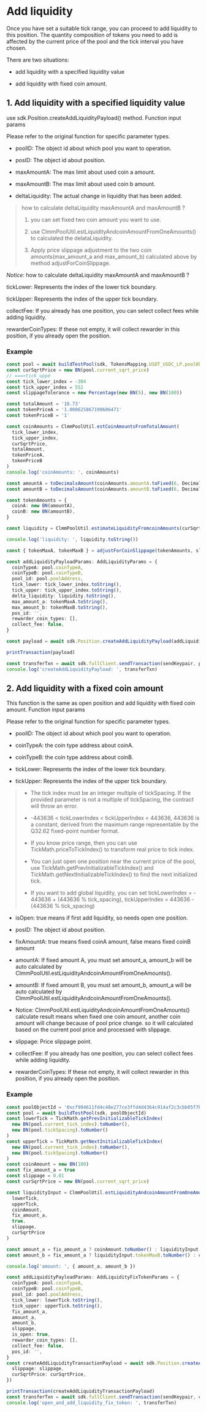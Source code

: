 # Add liquidity

Once you have set a suitable tick range, you can proceed to add liquidity to this position. The quantity composition of tokens you need to add is affected by the current price of the pool and the tick interval you have chosen.

There are two situations:

+ add liquidity with a specified liquidity value

+ add liquidity with fixed coin amount.

## 1. Add liquidity with a specified liquidity value

use sdk.Position.createAddLiquidityPayload() method.
Function input params

Please refer to the original function for specific parameter types.

+ poolID: The object id about which pool you want to operation.

+ posID: The object id about position.

+ maxAmountA: The max limit about used coin a amount.

+ maxAmountB: The max limit about used coin b amount.

+ deltaLiquidity: The actual change in liquidity that has been added.


> how to calculate deltaLiquidity maxAmountA and maxAmountB ?
>
> 1. you can set fixed two coin amount you want to use.
>
> 2. use ClmmPoolUtil.estLiquidityAndcoinAmountFromOneAmounts() to calculated the delataLiquidity.
>
> 3. Apply price slippage adjustment to the two coin amounts(max_amount_a and max_amount_b) calculated above by method adjustForCoinSlippage.

_Notice_: how to calculate deltaLiquidity maxAmountA and maxAmountB ?

tickLower: Represents the index of the lower tick boundary.

tickUpper: Represents the index of the upper tick boundary.

collectFee: If you already has one position, you can select collect fees while adding liquidity.

rewarderCoinTypes: If these not empty, it will collect rewarder in this position, if you already open the position.

### Example

```typescript
const pool = await buildTestPool(sdk, TokensMapping.USDT_USDC_LP.poolObjectIds[0])
const curSqrtPrice = new BN(pool.current_sqrt_price)
// ===>tick_uppe
const tick_lower_index = -304
const tick_upper_index = 552
const slippageTolerance = new Percentage(new BN(5), new BN(100))

const totalAmount = '18.73'
const tokenPriceA = '1.000625867190606471'
const tokenPriceB = '1'

const coinAmounts = ClmmPoolUtil.estCoinAmountsFromTotalAmount(
  tick_lower_index,
  tick_upper_index,
  curSqrtPrice,
  totalAmount,
  tokenPriceA,
  tokenPriceB
)
console.log('coinAmounts: ', coinAmounts)

const amountA = toDecimalsAmount(coinAmounts.amountA.toFixed(6, Decimal.ROUND_UP).toString(), 6)
const amountB = toDecimalsAmount(coinAmounts.amountB.toFixed(6, Decimal.ROUND_UP).toString(), 6)

const tokenAmounts = {
  coinA: new BN(amountA),
  coinB: new BN(amountB),
}

const liquidity = ClmmPoolUtil.estimateLiquidityFromcoinAmounts(curSqrtPrice, tick_lower_index, tick_upper_index, tokenAmounts)

console.log('liquidity: ', liquidity.toString())

const { tokenMaxA, tokenMaxB } = adjustForCoinSlippage(tokenAmounts, slippageTolerance, true)

const addLiquidityPayloadParams: AddLiquidityParams = {
  coinTypeA: pool.coinTypeA,
  coinTypeB: pool.coinTypeB,
  pool_id: pool.poolAddress,
  tick_lower: tick_lower_index.toString(),
  tick_upper: tick_upper_index.toString(),
  delta_liquidity: liquidity.toString(),
  max_amount_a: tokenMaxA.toString(),
  max_amount_b: tokenMaxB.toString(),
  pos_id: '',
  rewarder_coin_types: [],
  collect_fee: false,
}

const payload = await sdk.Position.createAddLiquidityPayload(addLiquidityPayloadParams)

printTransaction(payload)

const transferTxn = await sdk.fullClient.sendTransaction(sendKeypair, payload)
console.log('createAddLiquidityPayload: ', transferTxn)
```

## 2. Add liquidity with a fixed coin amount

This function is the same as open position and add liquidity with fixed coin amount.
Function input params

Please refer to the original function for specific parameter types.

+ poolID: The object id about which pool you want to operation.

+ coinTypeA: the coin type address about coinA.

+ coinTypeB: the coin type address about coinB.

+ tickLower: Represents the index of the lower tick boundary.

+ tickUpper: Represents the index of the upper tick boundary.

> + The tick index must be an integer multiple of tickSpacing. If the provided parameter is not a multiple of tickSpacing, the contract will throw an error.
>
> + -443636 < tickLowerIndex < tickUpperIndex < 443636, 443636 is a constant, derived from the maximum range representable by the Q32.62 fixed-point number format.
>
> + If you know price range, then you can use TickMath.priceToTickIndex() to transform real price to tick index.
>
> + You can just open one position near the current price of the pool, use TickMath.getPrevInitializableTickIndex() and TickMath.getNextInitializableTickIndex() to find the next initialized tick.
>
> + If you want to add global liquidity, you can set tickLowerIndex = - 443636 + (443636 % tick_spacing), tickUpperIndex = 443636 - (443636 % tick_spacing)

+ isOpen: true means if first add liquidity, so needs open one position.

+ posID: The object id about position.

+ fixAmountA: true means fixed coinA amount, false means fixed coinB amount

+ amountA: If fixed amount A, you must set amount_a, amount_b will be auto calculated by ClmmPoolUtil.estLiquidityAndcoinAmountFromOneAmounts().

+ amountB: If fixed amount B, you must set amount_b, amount_a will be auto calculated by ClmmPoolUtil.estLiquidityAndcoinAmountFromOneAmounts().

+ Notice: ClmmPoolUtil.estLiquidityAndcoinAmountFromOneAmounts() calculate result means when fixed one coin amount, another coin amount will change because of pool price change. so it will calculated based on the current pool price and processed with slippage.

+ slippage: Price slippage point.

+ collectFee: If you already has one position, you can select collect fees while adding liquidity.

+ rewarderCoinTypes: If these not empty, it will collect rewarder in this position, if you already open the position.

### Example

```typescript
const poolObjectId = '0xcf994611fd4c48e277ce3ffd4d4364c914af2c3cbb05f7bf6facd371de688630' //  TokensMapping.USDT_USDC_LP.poolObjectIds[0]
const pool = await buildTestPool(sdk, poolObjectId)
const lowerTick = TickMath.getPrevInitializableTickIndex(
  new BN(pool.current_tick_index).toNumber(),
  new BN(pool.tickSpacing).toNumber()
)
const upperTick = TickMath.getNextInitializableTickIndex(
  new BN(pool.current_tick_index).toNumber(),
  new BN(pool.tickSpacing).toNumber()
)
const coinAmount = new BN(100)
const fix_amount_a = true
const slippage = 0.01
const curSqrtPrice = new BN(pool.current_sqrt_price)

const liquidityInput = ClmmPoolUtil.estLiquidityAndcoinAmountFromOneAmounts(
  lowerTick,
  upperTick,
  coinAmount,
  fix_amount_a,
  true,
  slippage,
  curSqrtPrice
)

const amount_a = fix_amount_a ? coinAmount.toNumber() : liquidityInput.tokenMaxA.toNumber()
const amount_b = fix_amount_a ? liquidityInput.tokenMaxB.toNumber() : coinAmount.toNumber()

console.log('amount: ', { amount_a, amount_b })

const addLiquidityPayloadParams: AddLiquidityFixTokenParams = {
  coinTypeA: pool.coinTypeA,
  coinTypeB: pool.coinTypeB,
  pool_id: pool.poolAddress,
  tick_lower: lowerTick.toString(),
  tick_upper: upperTick.toString(),
  fix_amount_a,
  amount_a,
  amount_b,
  slippage,
  is_open: true,
  rewarder_coin_types: [],
  collect_fee: false,
  pos_id: '',
}
const createAddLiquidityTransactionPayload = await sdk.Position.createAddLiquidityFixTokenPayload(addLiquidityPayloadParams, {
  slippage: slippage,
  curSqrtPrice: curSqrtPrice,
})

printTransaction(createAddLiquidityTransactionPayload)
const transferTxn = await sdk.fullClient.sendTransaction(sendKeypair, createAddLiquidityTransactionPayload)
console.log('open_and_add_liquidity_fix_token: ', transferTxn)
```

